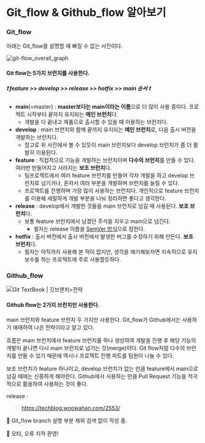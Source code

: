 # Git_flow & Github_flow 알아보기



### Git_flow

아래는 Git_flow를 설명할 때 빠질 수 없는 사진이다.

![git-flow_overall_graph](https://techblog.woowahan.com/wp-content/uploads/img/2017-10-30/git-flow_overall_graph.png)

#### Git flow는 5가지 브런치를 사용한다.

##### ❗	feature >> develop >> release >> hotfix >> main 순서	❗

* **main**(=master) : **master보다는 main이라는 이름**으로 더 많이 사용 중이다. 프로젝트 시작부터 끝까지 유지되는 **메인 브런치**다.
  * 개발을 다 끝내고 제품으로 출시할 수 있을 때 이용하는 브런치다.
* **develop** : main 브런치와 함께 끝까지 유지되는 **메인 브런치**로, 다음 출시 버전을 개발하는 브런치다.
  * 참고로 위 사진에서 볼 수 있듯이 main 브런치보다 develop 브런치가 좀 더 활발히 이용된다.
* **feature** : 직접적으로 기능을 개발하는 브런치이며 **다수의 브런치**를 만들 수 있다. 여러번 만들어지고 사라지는 **보조 브런치**다.
  * 팀프로젝트에서 여러 feature 브런치를 만들어 각자 개발을 하고 develop 브런치로 넘기거나,
    혼자서 여러 부분을 개발하며 브런치를 늘릴 수 있다.
  * 프로젝트를 진행하며 가장 많이 사용하는 브런치다. 개인적으로 feature 브런치를 이용해
    세밀하게 개발 부분을 나눠 정리하면 좋다고 생각한다.
* **release** : develop에서 개발한 것들을 main 브런치로 넘길 때 사용된다. **보조 브런치**다.
  * 보통 feature 브런치에서 남겼던 주석을 지우고 main으로 넘긴다.
    * 필자는 release 이름을 [SemVer 방식](https://github.com/dsmjimin/TIL-MD/blob/main/Node.js%20Package%20Version.md)으로  정한다.
* **hotfix** : 출시 버전에서 출시 버전에서 발생한 버그를 수정하기 위해 만든다. **보조 브런치**다.
  * 필자는 아직까지 사용해 본 적이 없지만, 생각을 얘기해보자면 지속적으로 유지보수를 하는 프로젝트에 주로 사용할듯하다.

### Github_flow

![Git TextBook | 깃브랜치&gt;전략](https://git.jiny.dev/gitflow/img/gitflow_02.png)

#### Github flow는 2가지 브런치만 사용한다.

main 브런치와 feature 브런치 두 가지만 사용한다. Git_flow가 Github에서는 사용하기 애매하여 나온 전략이라고 알고 있다.

흐름은 main 브런치에서 feature 브런치를 하나 생성하여 개발을 진행 후 해당 기능의 개발이 끝나면 다시 main 브런치로 넘기는 것(merge)이다. Git flow처럼 다수의 브런치를 만들 수 있기 때문에 역시나 프로젝트 진행 파트를 팀원이 나눌 수 있다.

보조 브런치가 feature 하나이고, develop 브런치가 없는 만큼 feature에서 main으로 넘길 때에는 신중하게 해야한다. Github에서 사용하는 만큼 Pull Request 기능을 적극적으로 활용하여 사용하는 것이 좋다.









release : 

> https://techblog.woowahan.com/2553/

📢 Git_flow branch 설명 부분 제외 검색 없이 작성 중.

📢 오타, 오류 지적 환영!
